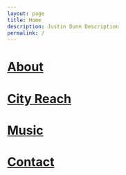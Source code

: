 ```yaml
---
layout: page
title: Home
description: Justin Dunn Description
permalink: /
---
```


<div id="index">
   <a href="/aboutxa/">
   <div class="square bg img1">
      <div class="content">
           <div class="table">
               <div class="table-cell">
                  <h1>About</h1>
               </div>
           </div>
       </div>
   </div>
   </a>
   <a href="/cityreach/">
   <div class="square bg img2">
      <div class="content">
           <div class="table">
               <div class="table-cell">
                  <h1>City Reach</h1>
               </div>
           </div>
       </div>
   </div>
   </a>
   <a href="/music/">
   <div class="square bg img3">
      <div class="content">
           <div class="table">
               <div class="table-cell">
                  <h1>Music</h1>
               </div>
           </div>
       </div>
   </div>
   </a>
   <a href="/contact/">
   <div class="square bg img4">
      <div class="content">
           <div class="table">
               <div class="table-cell">
                  <h1>Contact</h1>
               </div>
           </div>
       </div>
   </div>
   </a>
</div>
